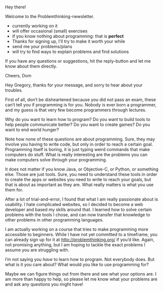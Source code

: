 Hey there!

Welcome to the Problemthinking-newsletter.

- currently working on it
- will offer occasional (small) exercises
- if you know nothing about programming: that is **perfect**
- Thanks for signing up, I'll try to make it worth your while
- send me your problems/plans
- will try to find ways to explain problems and find solutions

If you have any questions or suggestions, hit the reply-button and let me know about them directly.

Cheers,
Dom







Hey Gregory, thanks for your message, and sorry to hear about your troubles.

First of all, don’t be disheartened because you did not pass an exam, these can’t tell you if programming is for you. Nobody is ever born a programmer, and my guess is that very few become programmers through lectures.

Why do you want to learn how to program? Do you want to build tools to help people communicate better? Do you want to create games? Do you want to end world hunger?

Note how none of these questions are about programming. Sure, they may involve you having to write code, but only in order to reach a certain goal. Programming itself is boring, it is just typing weird commands that make computers do stuff. What is really interesting are the problems you can make computers solve *through* your programming.

It does not matter if you know Java, or Objective-C, or Python, or something else. Those are just tools. Sure, you need to understand these tools in order to create the apps or websites you need to write to reach your goals, but that is about as important as they are. What really matters is what you use them for.

After a lot of trial-and-error, I found that what I am really passionate about is usability. I hate complicated websites, so I decided to become a web developer and based my skills around that. I learned how to solve certain problems with the tools I chose, and can now transfer that knowledge to other problems in other programming languages.

I am actually working on a course that tries to make programming more accessible to beginners. While I have not yet committed to a timeframe, you can already sign up for it at http://problemthinking.org/ if you’d like. Again, not promising anything, but I am hoping to tackle the exact problems I assume you are struggling with.

I’m not saying you *have* to learn how to program. Not everybody does. But what is it you care about? What would you like to use programming for?

Maybe we can figure things out from there and see what your options are. I am more than happy to help, so please let me know what your problems are and ask any questions you might have!